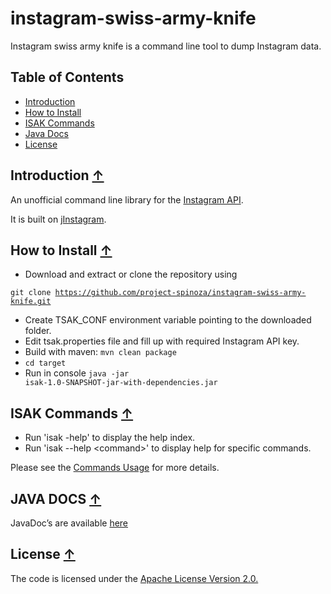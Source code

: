 # instagram-swiss-army-knife
Instagram swiss army knife is a command line tool to dump Instagram data.

## <a name="toc">Table of Contents</a>
* [Introduction](#introduction)
* [How to Install](#how-to-install)
* [ISAK Commands](#isak-commands)
* [Java Docs](#java-docs)
* [License](#license)

## <a name="introduction">Introduction</a> [&#8593;](#toc)
An unofficial command line library for the [Instagram API](http://instagram.com/developer/).

It is built on [jInstagram](https://github.com/sachin-handiekar/jInstagram).

## <a name="how-to-install">How to Install</a> [&#8593;](#toc)

* Download and extract or clone the repository using

<code>git clone https://github.com/project-spinoza/instagram-swiss-army-knife.git</code>
* Create TSAK_CONF environment variable pointing to the downloaded folder.
* Edit tsak.properties file and fill up with required Instagram API key.
* Build with maven: <code>mvn clean package</code>
* <code>cd target</code>
* Run in console <code>java -jar isak-1.0-SNAPSHOT-jar-with-dependencies.jar</code>

## <a name="isak-commands">ISAK Commands</a> [&#8593;](#toc)
* Run 'isak -help' to display the help index.
* Run 'isak --help &lt;command&gt;' to display help for specific commands.

Please see the [Commands Usage](https://github.com/project-spinoza/instagram-swiss-army-knife/wiki/Commands-Usage) for more details.

## <a name="java-docs">JAVA DOCS</a> [&#8593;](#toc)
JavaDoc’s are available [here](http://malexander493.github.io/instagram-swiss-army-knife-test/)


## <a name="license">License</a> [&#8593;](#toc)

The code is licensed under the [Apache License Version 2.0.](http://www.apache.org/licenses/LICENSE-2.0)
